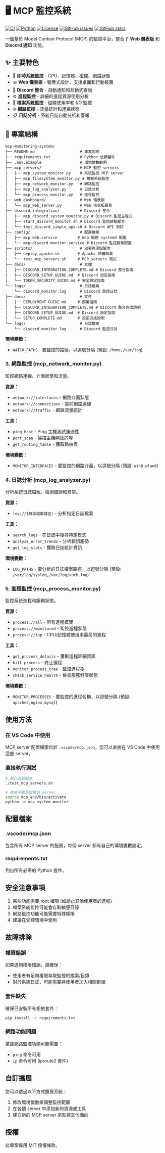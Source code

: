 # 🖥️ MCP 監控系統

[![CI](https://github.com/Mongbao/mcp-monitoring-system/workflows/CI/badge.svg)](https://github.com/Mongbao/mcp-monitoring-system/actions)
[![Python](https://img.shields.io/badge/python-3.8+-blue.svg)](https://www.python.org/)
[![License](https://img.shields.io/badge/license-MIT-green.svg)](LICENSE)
[![GitHub issues](https://img.shields.io/github/issues/Mongbao/mcp-monitoring-system)](https://github.com/Mongbao/mcp-monitoring-system/issues)
[![GitHub stars](https://img.shields.io/github/stars/Mongbao/mcp-monitoring-system)](https://github.com/Mongbao/mcp-monitoring-system/stargazers)

一個基於 Model Context Protocol (MCP) 的監控平台，整合了 **Web 儀表板** 和 **Discord 通知** 功能。

## ✨ 主要特色

- 🔄 **即時系統監控** - CPU、記憶體、磁碟、網路狀態
- 📊 **Web 儀表板** - 響應式設計，支援桌面和行動裝置
- 🤖 **Discord 整合** - 自動通知和互動式查詢
- ⚙️ **進程監控** - 詳細的進程資源使用分析
- 📁 **檔案系統監控** - 磁碟使用率和 I/O 監控
- 🌐 **網路監控** - 流量統計和連線狀態
- 📋 **日誌分析** - 系統日誌自動分析和警報

## 📁 專案結構

```
mcp-monitoring-system/
├── README.md                    # 專案說明
├── requirements.txt             # Python 依賴套件
├── .env.example                 # 環境變數範例
├── mcp_servers/                 # MCP 監控 servers
│   ├── mcp_system_monitor.py    # 系統監控 MCP server
│   ├── mcp_filesystem_monitor.py # 檔案系統監控
│   ├── mcp_network_monitor.py   # 網路監控
│   ├── mcp_log_analyzer.py      # 日誌分析
│   └── mcp_process_monitor.py   # 進程監控
├── web_dashboard/               # Web 儀表板
│   └── mcp_web_server.py        # Web 儀表板服務
├── discord_integration/         # Discord 整合
│   ├── mcp_discord_system_monitor.py # Discord 監控主程式
│   ├── start_discord_monitor.sh # Discord 監控啟動腳本
│   └── test_discord_simple_api.sh # Discord API 測試
├── config/                      # 配置檔案
│   ├── mcp-web.service         # Web 服務 systemd 配置
│   └── mcp-discord-monitor.service # Discord 監控服務配置
├── scripts/                     # 部署與測試腳本
│   ├── deploy_apache.sh        # Apache 部署腳本
│   └── test_mcp_servers.sh     # MCP servers 測試
├── docs/                        # 文檔
│   ├── DISCORD_INTEGRATION_COMPLETE.md # Discord 整合指南
│   ├── DISCORD_SETUP_GUIDE.md  # Discord 設定指南
│   └── TOKEN_SECURITY_GUIDE.md # 安全設定指南
└── logs/                        # 日誌檔案
    └── discord_monitor.log      # Discord 監控日誌
├── docs/                        # 文件
│   ├── DEPLOYMENT_GUIDE.md     # 部署指南
│   ├── DISCORD_INTEGRATION_COMPLETE.md # Discord 整合完成說明
│   ├── DISCORD_SETUP_GUIDE.md  # Discord 設定指南
│   └── SETUP_COMPLETE.md       # 設定完成說明
└── logs/                        # 日誌檔案
    └── discord_monitor.log      # Discord 監控日誌
```

**環境變數：**
- `WATCH_PATHS` - 要監控的路徑，以逗號分隔 (預設: `/home,/var/log`)

### 3. 網路監控 (mcp_network_monitor.py)
監控網路連線、介面狀態和流量。

**資源：**
- `network://interfaces` - 網路介面狀態
- `network://connections` - 當前網路連線
- `network://traffic` - 網路流量統計

**工具：**
- `ping_host` - Ping 主機測試連通性
- `port_scan` - 掃描主機開放的埠
- `get_routing_table` - 獲取路由表

**環境變數：**
- `MONITOR_INTERFACES` - 要監控的網路介面，以逗號分隔 (預設: `eth0,wlan0`)

### 4. 日誌分析 (mcp_log_analyzer.py)
分析系統日誌檔案，檢測錯誤和異常。

**資源：**
- `log://[日誌檔案路徑]` - 分析指定日誌檔案

**工具：**
- `search_logs` - 在日誌中搜尋特定模式
- `analyze_error_trends` - 分析錯誤趨勢
- `get_log_stats` - 獲取日誌統計資訊

**環境變數：**
- `LOG_PATHS` - 要分析的日誌檔案路徑，以逗號分隔 (預設: `/var/log/syslog,/var/log/auth.log`)

### 5. 進程監控 (mcp_process_monitor.py)
監控系統進程和服務狀態。

**資源：**
- `process://all` - 所有進程概覽
- `process://monitored` - 監控進程狀態
- `process://top` - CPU/記憶體使用率最高的進程

**工具：**
- `get_process_details` - 獲取進程詳細資訊
- `kill_process` - 終止進程
- `monitor_process_tree` - 監控進程樹
- `check_service_health` - 檢查服務健康狀態

**環境變數：**
- `MONITOR_PROCESSES` - 要監控的進程名稱，以逗號分隔 (預設: `apache2,nginx,mysql`)

## 使用方法

### 在 VS Code 中使用

MCP server 配置檔案位於 `.vscode/mcp.json`，您可以直接在 VS Code 中使用這些 server。

### 直接執行測試

```bash
# 執行測試腳本
./test_mcp_servers.sh

# 或者手動測試單個 server
source mcp_env/bin/activate
python -m mcp_system_monitor
```

## 配置檔案

### .vscode/mcp.json
包含所有 MCP server 的配置，每個 server 都有自己的環境變數設定。

### requirements.txt
列出所有必需的 Python 套件。

## 安全注意事項

1. 某些功能需要 root 權限 (如終止其他使用者的進程)
2. 檔案系統監控可能會存取敏感目錄
3. 網路監控功能可能需要特殊權限
4. 建議在受控環境中使用

## 故障排除

### 權限錯誤
如果遇到權限錯誤，請確保：
- 使用者有足夠權限存取監控的檔案/目錄
- 對於系統日誌，可能需要將使用者加入相關群組

### 套件缺失
確保已安裝所有相依套件：
```bash
pip install -r requirements.txt
```

### 網路功能問題
某些網路監控功能可能需要：
- `ping` 命令可用
- `ip` 命令可用 (iproute2 套件)

## 自訂擴展

您可以透過以下方式擴展系統：

1. 修改環境變數來調整監控範圍
2. 在各個 server 中添加新的資源或工具
3. 建立新的 MCP server 來監控其他面向

## 授權

此專案採用 MIT 授權條款。
